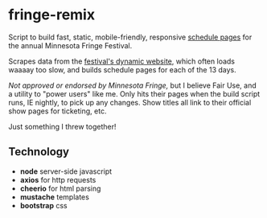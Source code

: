 # fringe-remix
Script to build fast, static, mobile-friendly, responsive [schedule pages](https://fringe.unsprung.com) for the annual Minnesota Fringe Festival.

Scrapes data from the [festival's dynamic website](https://minnesotafringe.org/), which often loads waaaay too slow, and builds schedule pages for each of the 13 days.

*Not approved or endorsed by Minnesota Fringe,* but I believe Fair Use, and a utility to "power users" like me. Only hits their pages when the build script runs, IE nightly, to pick up any changes. Show titles all link to their official show pages for ticketing, etc.

Just something I threw together!

## Technology
- **node** server-side javascript
- **axios** for http requests
- **cheerio** for html parsing
- **mustache** templates
- **bootstrap** css